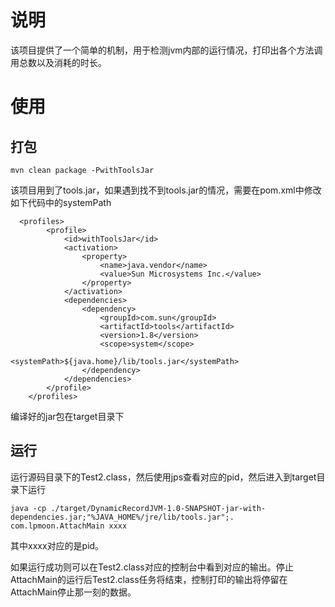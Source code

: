 # 说明
该项目提供了一个简单的机制，用于检测jvm内部的运行情况，打印出各个方法调用总数以及消耗的时长。

# 使用

## 打包
```
mvn clean package -PwithToolsJar
```
该项目用到了tools.jar，如果遇到找不到tools.jar的情况，需要在pom.xml中修改如下代码中的systemPath
```
  <profiles>
        <profile>
            <id>withToolsJar</id>
            <activation>
                <property>
                    <name>java.vendor</name>
                    <value>Sun Microsystems Inc.</value>
                </property>
            </activation>
            <dependencies>
                <dependency>
                    <groupId>com.sun</groupId>
                    <artifactId>tools</artifactId>
                    <version>1.8</version>
                    <scope>system</scope>
                    <systemPath>${java.home}/lib/tools.jar</systemPath>
                </dependency>
            </dependencies>
        </profile>
    </profiles>
```
编译好的jar包在target目录下

## 运行
运行源码目录下的Test2.class，然后使用jps查看对应的pid，然后进入到target目录下运行
```
java -cp ./target/DynamicRecordJVM-1.0-SNAPSHOT-jar-with-dependencies.jar;"%JAVA_HOME%/jre/lib/tools.jar";. com.lpmoon.AttachMain xxxx
```
其中xxxx对应的是pid。

如果运行成功则可以在Test2.class对应的控制台中看到对应的输出。停止AttachMain的运行后Test2.class任务将结束，控制打印的输出将停留在AttachMain停止那一刻的数据。
